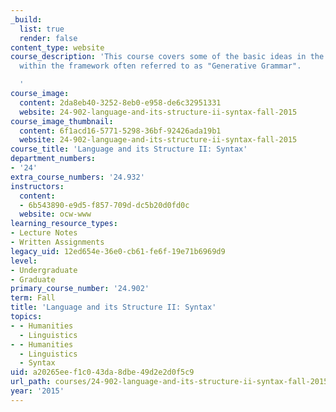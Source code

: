 ```yaml
---
_build:
  list: true
  render: false
content_type: website
course_description: 'This course covers some of the basic ideas in the subfield syntax,
  within the framework often referred to as "Generative Grammar".

  '
course_image:
  content: 2da8eb40-3252-8eb0-e958-de6c32951331
  website: 24-902-language-and-its-structure-ii-syntax-fall-2015
course_image_thumbnail:
  content: 6f1acd16-5771-5298-36bf-92426ada19b1
  website: 24-902-language-and-its-structure-ii-syntax-fall-2015
course_title: 'Language and its Structure II: Syntax'
department_numbers:
- '24'
extra_course_numbers: '24.932'
instructors:
  content:
  - 6b543890-e9d5-f857-709d-dc5b20d0fd0c
  website: ocw-www
learning_resource_types:
- Lecture Notes
- Written Assignments
legacy_uid: 12ed654e-36e0-cb61-fe6f-19e71b6969d9
level:
- Undergraduate
- Graduate
primary_course_number: '24.902'
term: Fall
title: 'Language and its Structure II: Syntax'
topics:
- - Humanities
  - Linguistics
- - Humanities
  - Linguistics
  - Syntax
uid: a20265ee-f1c0-43da-8dbe-49d2e2d0f5c9
url_path: courses/24-902-language-and-its-structure-ii-syntax-fall-2015
year: '2015'
---
```

